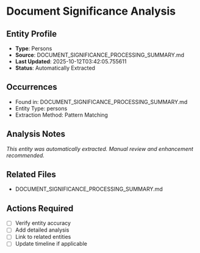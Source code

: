 # Document Significance Analysis

## Entity Profile
- **Type**: Persons
- **Source**: DOCUMENT_SIGNIFICANCE_PROCESSING_SUMMARY.md
- **Last Updated**: 2025-10-12T03:42:05.755611
- **Status**: Automatically Extracted

## Occurrences
- Found in: DOCUMENT_SIGNIFICANCE_PROCESSING_SUMMARY.md
- Entity Type: persons
- Extraction Method: Pattern Matching

## Analysis Notes
*This entity was automatically extracted. Manual review and enhancement recommended.*

## Related Files
- DOCUMENT_SIGNIFICANCE_PROCESSING_SUMMARY.md

## Actions Required
- [ ] Verify entity accuracy
- [ ] Add detailed analysis
- [ ] Link to related entities
- [ ] Update timeline if applicable
